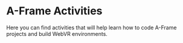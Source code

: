 # A-Frame Activities
Here you can find activities that will help learn how to code A-Frame projects and build WebVR environments.
